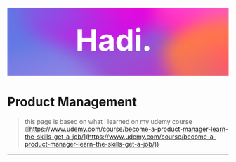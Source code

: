 ![Hadi-Banner](../hadi-banner.png)

# Product Management
> this page is based on what i learned on my udemy course ([https://www.udemy.com/course/become-a-product-manager-learn-the-skills-get-a-job/](https://www.udemy.com/course/become-a-product-manager-learn-the-skills-get-a-job/))


---
